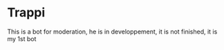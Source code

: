 # Trappi
This is a bot for moderation, he is in developpement, it is not finished, it is my 1st bot
